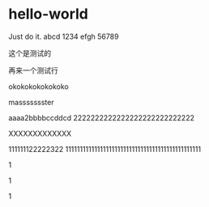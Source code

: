 # hello-world
Just do it.
abcd 1234 efgh 56789


这个是测试的

再来一个测试行

okokokokokokoko

massssssster


aaaa2bbbbccddcd
2222222222222222222222222222

XXXXXXXXXXXXX

111111122222322
11111111111111111111111111111111111111111111111


1


1


1

